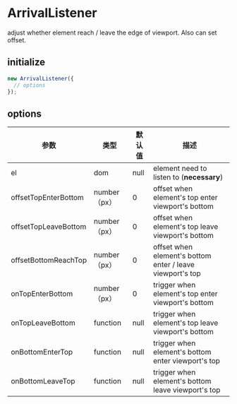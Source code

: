 # ArrivalListener

adjust whether element reach / leave the edge of viewport. Also can set offset.



## **initialize**

```javascript
new ArrivalListener({
  // options
});
```



## **options**

| 参数                   | 类型         | 默认值  | 描述                                       |
| -------------------- | ---------- | ---- | ---------------------------------------- |
| el                   | dom        | null | element need to listen to (**necessary**) |
| offsetTopEnterBottom | number（px） | 0    | offset when element's top enter viewport's bottom |
| offsetTopLeaveBottom | number（px） | 0    | offset when element's top leave viewport's bottom |
| offsetBottomReachTop | number（px） | 0    | offset when element's bottom enter / leave viewport's top |
| onTopEnterBottom     | number（px） | 0    | trigger when element's top enter viewport's bottom |
| onTopLeaveBottom     | function   | null | trigger when element's top leave viewport's bottom |
| onBottomEnterTop     | function   | null | trigger when element's bottom enter viewport's top |
| onBottomLeaveTop     | function   | null | trigger when element's bottom leave viewport's top |